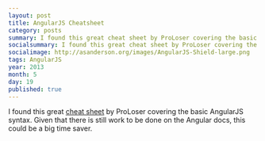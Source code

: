 ```yaml
---
layout: post
title: AngularJS Cheatsheet
category: posts
summary: I found this great cheat sheet by ProLoser covering the basic AngularJS syntax.  Given that there is still work to be done on the Angular docs, this could be a big time saver.
socialsummary: I found this great cheat sheet by ProLoser covering the basic AngularJS syntax.  Given that there is still work to be done on the Angular docs, this could be a big time saver.
socialimage: http://asanderson.org/images/AngularJS-Shield-large.png
tags: AngularJS
year: 2013
month: 5
day: 19
published: true
---
```


I found this great [cheat sheet](http://www.cheatography.com/proloser/cheat-sheets/angularjs/pdf/) by ProLoser covering the basic AngularJS syntax.  Given that there is still work to be done on the Angular docs, this could be a big time saver.